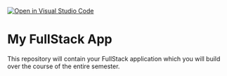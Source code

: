 [![Open in Visual Studio Code](https://classroom.github.com/assets/open-in-vscode-f059dc9a6f8d3a56e377f745f24479a46679e63a5d9fe6f495e02850cd0d8118.svg)](https://classroom.github.com/online_ide?assignment_repo_id=6157283&assignment_repo_type=AssignmentRepo)
# My FullStack App

This repository will contain your FullStack application which you will build over the course of the entire semester.
